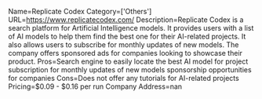 Name=Replicate Codex
Category=['Others']
URL=https://www.replicatecodex.com/
Description=Replicate Codex is a search platform for Artificial Intelligence models. It provides users with a list of AI models to help them find the best one for their AI-related projects. It also allows users to subscribe for monthly updates of new models. The company offers sponsored ads for companies looking to showcase their product.
Pros=Search engine to easily locate the best AI model for project subscription for monthly updates of new models sponsorship opportunities for companies
Cons=Does not offer any tutorials for AI-related projects
Pricing=$0.09 - $0.16 per run
Company Address=nan
